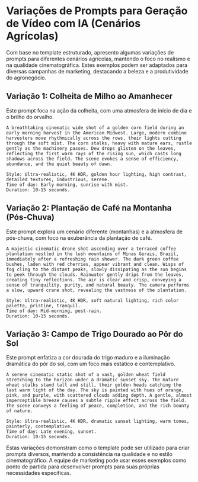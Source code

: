 # Variações de Prompts para Geração de Vídeo com IA (Cenários Agrícolas)

Com base no template estruturado, apresento algumas variações de prompts para diferentes cenários agrícolas, mantendo o foco no realismo e na qualidade cinematográfica. Estes exemplos podem ser adaptados para diversas campanhas de marketing, destacando a beleza e a produtividade do agronegócio.

## Variação 1: Colheita de Milho ao Amanhecer

Este prompt foca na ação da colheita, com uma atmosfera de início de dia e o brilho do orvalho.

```
A breathtaking cinematic wide shot of a golden corn field during an early morning harvest in the American Midwest. Large, modern combine harvesters move rhythmically across the rows, their lights cutting through the soft mist. The corn stalks, heavy with mature ears, rustle gently as the machinery passes. Dew drops glisten on the leaves, reflecting the first warm rays of the rising sun, which casts long shadows across the field. The scene evokes a sense of efficiency, abundance, and the quiet beauty of dawn.

Style: Ultra-realistic, 4K HDR, golden hour lighting, high contrast, detailed textures, industrious, serene.
Time of day: Early morning, sunrise with mist.
Duration: 10-15 seconds.
```

## Variação 2: Plantação de Café na Montanha (Pós-Chuva)

Este prompt explora um cenário diferente (montanhas) e a atmosfera de pós-chuva, com foco na exuberância da plantação de café.

```
A majestic cinematic drone shot ascending over a terraced coffee plantation nestled in the lush mountains of Minas Gerais, Brazil, immediately after a refreshing rain shower. The dark green coffee bushes, laden with red cherries, appear vibrant and clean. Wisps of fog cling to the distant peaks, slowly dissipating as the sun begins to peek through the clouds. Rainwater gently drips from the leaves, creating tiny reflections. The air is clear and crisp, conveying a sense of tranquility, purity, and natural beauty. The camera performs a slow, upward crane shot, revealing the vastness of the plantation.

Style: Ultra-realistic, 4K HDR, soft natural lighting, rich color palette, pristine, tranquil.
Time of day: Mid-morning, post-rain.
Duration: 10-15 seconds.
```

## Variação 3: Campo de Trigo Dourado ao Pôr do Sol

Este prompt enfatiza a cor dourada do trigo maduro e a iluminação dramática do pôr do sol, com um foco mais estático e contemplativo.

```
A serene cinematic static shot of a vast, golden wheat field stretching to the horizon under a dramatic sunset sky. The mature wheat stalks stand tall and still, their golden heads catching the last warm light of the day. The sky is painted with hues of orange, pink, and purple, with scattered clouds adding depth. A gentle, almost imperceptible breeze causes a subtle ripple effect across the field. The scene conveys a feeling of peace, completion, and the rich bounty of nature.

Style: Ultra-realistic, 4K HDR, dramatic sunset lighting, warm tones, painterly, contemplative.
Time of day: Late evening, sunset.
Duration: 10-15 seconds.
```

Estas variações demonstram como o template pode ser utilizado para criar prompts diversos, mantendo a consistência na qualidade e no estilo cinematográfico. A equipe de marketing pode usar esses exemplos como ponto de partida para desenvolver prompts para suas próprias necessidades específicas.

